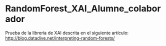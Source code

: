 # RandomForest_XAI_Alumne_colaborador
Prueba de la librería de XAI descrita en el siguiente artículo: http://blog.datadive.net/interpreting-random-forests/
